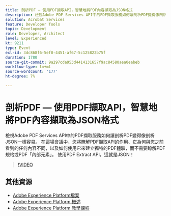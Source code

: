 ```yaml
---
title: 剖析PDF — 使用PDF擷取API，智慧地將PDF內容擷取為JSON格式
description: 檢視Adobe PDF Services API中的PDF擷取服務如何讓剖析PDF變得像剖析JSON一樣容易。 在這場會議中，您將瞭解PDF擷取API的作用、它為何與您之前看到的任何內容不同，以及如何使用它來建立獨特的PDF體驗，而不需要瞭解PDF規格或PDF「內部元素」。 使用PDF Extract API，這就是JSON！
solution: Acrobat Services
feature: Developer Tools
topic: Development
role: Developer, Architect
level: Experienced
kt: 9211
type: Event
exl-id: 3dc868f6-5ef0-4451-af67-5c125822b75f
duration: 1780
source-git-commit: 9a297cda953d4414131657f9ac84580aea0eabeb
workflow-type: tm+mt
source-wordcount: '177'
ht-degree: 7%

---
```


# 剖析PDF — 使用PDF擷取API，智慧地將PDF內容擷取為JSON格式

檢視Adobe PDF Services API中的PDF擷取服務如何讓剖析PDF變得像剖析JSON一樣容易。 在這場會議中，您將瞭解PDF擷取API的作用、它為何與您之前看到的任何內容不同，以及如何使用它來建立獨特的PDF體驗，而不需要瞭解PDF規格或PDF「內部元素」。 使用PDF Extract API，這就是JSON！

>[!VIDEO](https://video.tv.adobe.com/v/338096/?quality=12&learn=on&hidetitle=true)

## 其他資源

- [Adobe Experience Platform檔案](https://experienceleague.adobe.com/docs/experience-platform.html)
- [Adobe Experience Platform 概述](https://experienceleague.adobe.com/docs/experience-platform/landing/home.html?lang=zh-Hant)
- [Adobe Experience Platform 教學課程](https://experienceleague.adobe.com/docs/platform-learn/tutorials/overview.html?lang=zh-Hant)
